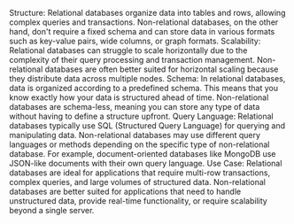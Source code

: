 Structure: Relational databases organize data into tables and rows, allowing complex queries and transactions. Non-relational databases, on the other hand, don't require a fixed schema and can store data in various formats such as key-value pairs, wide columns, or graph formats.
Scalability: Relational databases can struggle to scale horizontally due to the complexity of their query processing and transaction management. Non-relational databases are often better suited for horizontal scaling because they distribute data across multiple nodes.
Schema: In relational databases, data is organized according to a predefined schema. This means that you know exactly how your data is structured ahead of time. Non-relational databases are schema-less, meaning you can store any type of data without having to define a structure upfront.
Query Language: Relational databases typically use SQL (Structured Query Language) for querying and manipulating data. Non-relational databases may use different query languages or methods depending on the specific type of non-relational database. For example, document-oriented databases like MongoDB use JSON-like documents with their own query language.
Use Case: Relational databases are ideal for applications that require multi-row transactions, complex queries, and large volumes of structured data. Non-relational databases are better suited for applications that need to handle unstructured data, provide real-time functionality, or require scalability beyond a single server.